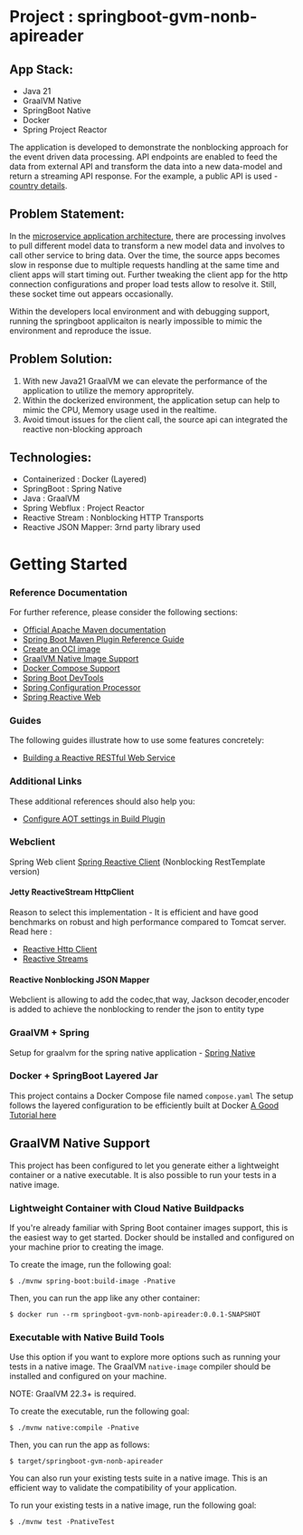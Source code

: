 # Project : springboot-gvm-nonb-apireader

## App Stack:
- Java 21
- GraalVM Native
- SpringBoot Native
- Docker
- Spring Project Reactor

The application is developed to demonstrate the nonblocking approach for the event driven data processing.
API endpoints are enabled to feed the data from external API and transform the data into a new data-model
and return a streaming API response.
For the example, a public API is used - [country details](https://restcountries.com/).

## Problem Statement:
In the [microservice application architecture](https://microservices.io/patterns/microservices.html), there are processing involves to pull different model data to transform a new model data and involves to call other service to bring data.
Over the time, the source apps becomes slow in response due to multiple requests handling at the same time and client apps 
will start timing out.
Further tweaking the client app for the http connection configurations and proper load tests allow to resolve it. Still, these socket time out appears occasionally.

Within the developers local environment and with debugging support, running the springboot applicaiton is nearly impossible to mimic the environment and reproduce the issue.

## Problem Solution:
1. With new Java21 GraalVM we can elevate the performance of the application to utilize the memory appropritely.
2. Within the dockerized environment, the application setup can help to mimic the CPU, Memory usage used in the realtime.
3. Avoid timout issues for the client call, the source api can integrated the reactive non-blocking approach


## Technologies:
* Containerized : Docker (Layered)
* SpringBoot : Spring Native
* Java : GraalVM
* Spring Webflux : Project Reactor
* Reactive Stream : Nonblocking HTTP Transports
* Reactive JSON Mapper: 3rnd party library used


# Getting Started
### Reference Documentation
For further reference, please consider the following sections:

* [Official Apache Maven documentation](https://maven.apache.org/guides/index.html)
* [Spring Boot Maven Plugin Reference Guide](https://docs.spring.io/spring-boot/docs/3.2.1-SNAPSHOT/maven-plugin/reference/html/)
* [Create an OCI image](https://docs.spring.io/spring-boot/docs/3.2.1-SNAPSHOT/maven-plugin/reference/html/#build-image)
* [GraalVM Native Image Support](https://docs.spring.io/spring-boot/docs/3.2.1-SNAPSHOT/reference/html/native-image.html#native-image)
* [Docker Compose Support](https://docs.spring.io/spring-boot/docs/3.2.1-SNAPSHOT/reference/htmlsingle/index.html#features.docker-compose)
* [Spring Boot DevTools](https://docs.spring.io/spring-boot/docs/3.2.1-SNAPSHOT/reference/htmlsingle/index.html#using.devtools)
* [Spring Configuration Processor](https://docs.spring.io/spring-boot/docs/3.2.1-SNAPSHOT/reference/htmlsingle/index.html#appendix.configuration-metadata.annotation-processor)
* [Spring Reactive Web](https://docs.spring.io/spring-boot/docs/3.2.1-SNAPSHOT/reference/htmlsingle/index.html#web.reactive)

### Guides
The following guides illustrate how to use some features concretely:

* [Building a Reactive RESTful Web Service](https://spring.io/guides/gs/reactive-rest-service/)

### Additional Links
These additional references should also help you:

* [Configure AOT settings in Build Plugin](https://docs.spring.io/spring-boot/docs/3.2.1-SNAPSHOT/maven-plugin/reference/htmlsingle/#aot)


### Webclient 
Spring Web client [Spring Reactive Client](https://docs.spring.io/spring-framework/reference/web/webflux-webclient.html) (Nonblocking RestTemplate version)

#### Jetty ReactiveStream HttpClient
Reason to select this implementation - 
It is efficient and have good benchmarks on robust and high performance compared to Tomcat server. 
Read here : 
* [Reactive Http Client](https://github.com/jetty-project/jetty-reactive-httpclient)
* [Reactive Streams](https://www.reactive-streams.org/)

#### Reactive Nonblocking JSON Mapper
Webclient is allowing to add the codec,that way, Jackson decoder,encoder is added to achieve the nonblocking
to render the json to entity type

### GraalVM + Spring
Setup for graalvm for the spring native application - [Spring Native](https://docs.spring.io/spring-boot/docs/current/reference/html/native-image.html#native-image)

### Docker + SpringBoot Layered Jar 
This project contains a Docker Compose file named `compose.yaml`
The setup follows the layered configuration to be efficiently built at Docker
[A Good Tutorial here](https://www.baeldung.com/docker-layers-spring-boot) 

## GraalVM Native Support

This project has been configured to let you generate either a lightweight container or a native executable.
It is also possible to run your tests in a native image.

### Lightweight Container with Cloud Native Buildpacks
If you're already familiar with Spring Boot container images support, this is the easiest way to get started.
Docker should be installed and configured on your machine prior to creating the image.

To create the image, run the following goal:

```
$ ./mvnw spring-boot:build-image -Pnative
```

Then, you can run the app like any other container:

```
$ docker run --rm springboot-gvm-nonb-apireader:0.0.1-SNAPSHOT
```

### Executable with Native Build Tools
Use this option if you want to explore more options such as running your tests in a native image.
The GraalVM `native-image` compiler should be installed and configured on your machine.

NOTE: GraalVM 22.3+ is required.

To create the executable, run the following goal:

```
$ ./mvnw native:compile -Pnative
```

Then, you can run the app as follows:
```
$ target/springboot-gvm-nonb-apireader
```

You can also run your existing tests suite in a native image.
This is an efficient way to validate the compatibility of your application.

To run your existing tests in a native image, run the following goal:

```
$ ./mvnw test -PnativeTest
```


